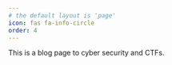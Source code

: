 ```yaml
---
# the default layout is 'page'
icon: fas fa-info-circle
order: 4
---
```


This is a blog page to cyber security and CTFs.
